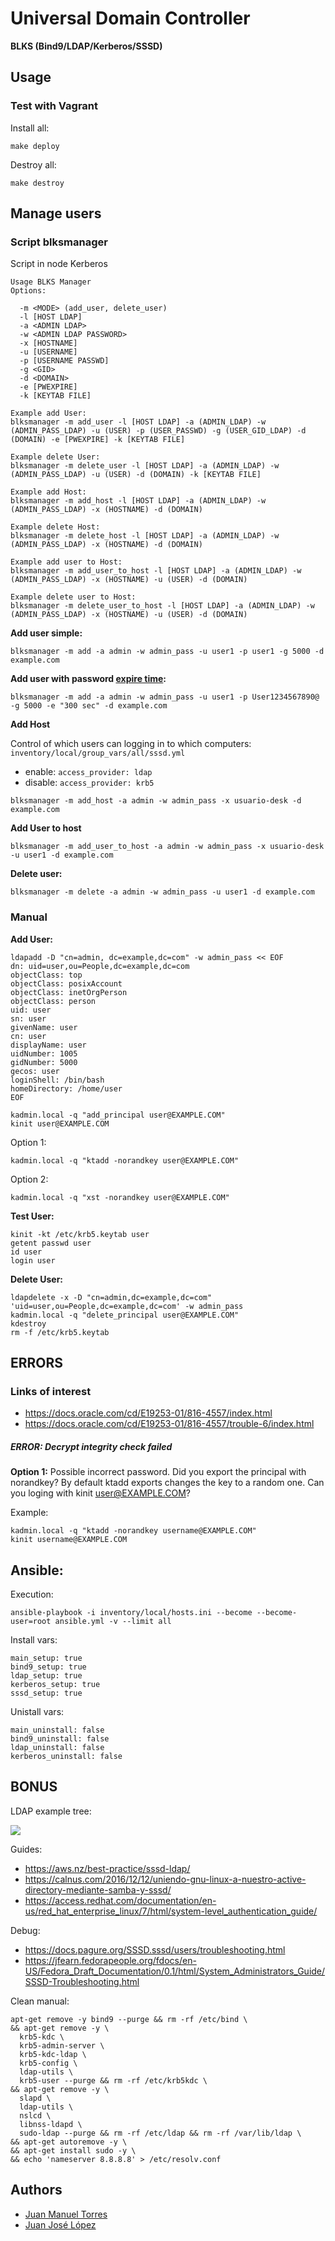 # Universal Domain Controller
**BLKS (Bind9/LDAP/Kerberos/SSSD)**

## Usage

### Test with Vagrant

Install all:
```
make deploy
```

Destroy all:
```
make destroy
```

## Manage users

### Script blksmanager

Script in node Kerberos

```
Usage BLKS Manager
Options:

  -m <MODE> (add_user, delete_user)
  -l [HOST LDAP]
  -a <ADMIN LDAP>
  -w <ADMIN LDAP PASSWORD>
  -x [HOSTNAME]
  -u [USERNAME]
  -p [USERNAME PASSWD]
  -g <GID>
  -d <DOMAIN>
  -e [PWEXPIRE]
  -k [KEYTAB FILE]

Example add User:
blksmanager -m add_user -l [HOST LDAP] -a (ADMIN_LDAP) -w (ADMIN_PASS_LDAP) -u (USER) -p (USER_PASSWD) -g (USER_GID_LDAP) -d (DOMAIN) -e [PWEXPIRE] -k [KEYTAB FILE]

Example delete User:
blksmanager -m delete_user -l [HOST LDAP] -a (ADMIN_LDAP) -w (ADMIN_PASS_LDAP) -u (USER) -d (DOMAIN) -k [KEYTAB FILE]

Example add Host:
blksmanager -m add_host -l [HOST LDAP] -a (ADMIN_LDAP) -w (ADMIN_PASS_LDAP) -x (HOSTNAME) -d (DOMAIN)

Example delete Host:
blksmanager -m delete_host -l [HOST LDAP] -a (ADMIN_LDAP) -w (ADMIN_PASS_LDAP) -x (HOSTNAME) -d (DOMAIN)

Example add user to Host:
blksmanager -m add_user_to_host -l [HOST LDAP] -a (ADMIN_LDAP) -w (ADMIN_PASS_LDAP) -x (HOSTNAME) -u (USER) -d (DOMAIN)

Example delete user to Host:
blksmanager -m delete_user_to_host -l [HOST LDAP] -a (ADMIN_LDAP) -w (ADMIN_PASS_LDAP) -x (HOSTNAME) -u (USER) -d (DOMAIN)
```

**Add user simple:**

```
blksmanager -m add -a admin -w admin_pass -u user1 -p user1 -g 5000 -d example.com 
```

**Add user with password [expire time](https://web.mit.edu/kerberos/krb5-1.12/doc/basic/date_format.html#getdate):**

```
blksmanager -m add -a admin -w admin_pass -u user1 -p User1234567890@ -g 5000 -e "300 sec" -d example.com 
```

**Add Host**

Control of which users can logging in to which computers: `inventory/local/group_vars/all/sssd.yml`
- enable: `access_provider: ldap`
- disable: `access_provider: krb5`
```
blksmanager -m add_host -a admin -w admin_pass -x usuario-desk -d example.com
```

**Add User to host**
```
blksmanager -m add_user_to_host -a admin -w admin_pass -x usuario-desk -u user1 -d example.com
```

**Delete user:**

```
blksmanager -m delete -a admin -w admin_pass -u user1 -d example.com
```

### Manual

**Add User:**

```
ldapadd -D "cn=admin, dc=example,dc=com" -w admin_pass << EOF
dn: uid=user,ou=People,dc=example,dc=com
objectClass: top
objectClass: posixAccount
objectClass: inetOrgPerson
objectClass: person
uid: user
sn: user
givenName: user
cn: user
displayName: user
uidNumber: 1005
gidNumber: 5000
gecos: user
loginShell: /bin/bash
homeDirectory: /home/user
EOF
```
```
kadmin.local -q "add_principal user@EXAMPLE.COM"
kinit user@EXAMPLE.COM
```

Option 1:
```
kadmin.local -q "ktadd -norandkey user@EXAMPLE.COM"
```

Option 2:
```
kadmin.local -q "xst -norandkey user@EXAMPLE.COM"
```

**Test User:**

```
kinit -kt /etc/krb5.keytab user
getent passwd user
id user
login user
```

**Delete User:**

```
ldapdelete -x -D "cn=admin,dc=example,dc=com" 'uid=user,ou=People,dc=example,dc=com' -w admin_pass
kadmin.local -q "delete_principal user@EXAMPLE.COM"
kdestroy
rm -f /etc/krb5.keytab 
```

## ERRORS

### Links of interest

- https://docs.oracle.com/cd/E19253-01/816-4557/index.html
- https://docs.oracle.com/cd/E19253-01/816-4557/trouble-6/index.html


##### ERROR: Decrypt integrity check failed

**Option 1:** Possible incorrect password.
Did you export the principal with norandkey? By default ktadd exports changes the key to a random one.
Can you loging with kinit user@EXAMPLE.COM?

Example:
```
kadmin.local -q "ktadd -norandkey username@EXAMPLE.COM"
kinit username@EXAMPLE.COM
```

## Ansible:

Execution:
```
ansible-playbook -i inventory/local/hosts.ini --become --become-user=root ansible.yml -v --limit all
```

Install vars:
```
main_setup: true
bind9_setup: true
ldap_setup: true
kerberos_setup: true
sssd_setup: true
```

Unistall vars:
```
main_uninstall: false
bind9_uninstall: false
ldap_uninstall: false
kerberos_uninstall: false
```

## BONUS

LDAP example tree:

<img src="./tools/img/example_tree.png" />

Guides:

- https://aws.nz/best-practice/sssd-ldap/
- https://calnus.com/2016/12/12/uniendo-gnu-linux-a-nuestro-active-directory-mediante-samba-y-sssd/
- https://access.redhat.com/documentation/en-us/red_hat_enterprise_linux/7/html/system-level_authentication_guide/

Debug:

- https://docs.pagure.org/SSSD.sssd/users/troubleshooting.html
- https://jfearn.fedorapeople.org/fdocs/en-US/Fedora_Draft_Documentation/0.1/html/System_Administrators_Guide/SSSD-Troubleshooting.html

Clean manual:
```
apt-get remove -y bind9 --purge && rm -rf /etc/bind \
&& apt-get remove -y \
  krb5-kdc \
  krb5-admin-server \
  krb5-kdc-ldap \
  krb5-config \
  ldap-utils \
  krb5-user --purge && rm -rf /etc/krb5kdc \
&& apt-get remove -y \
  slapd \
  ldap-utils \
  nslcd \
  libnss-ldapd \
  sudo-ldap --purge && rm -rf /etc/ldap && rm -rf /var/lib/ldap \
&& apt-get autoremove -y \
&& apt-get install sudo -y \
&& echo 'nameserver 8.8.8.8' > /etc/resolv.conf
```

## Authors

- [Juan Manuel Torres](https://github.com/tedezed)
- [Juan José López](https://github.com/juanjoselopezroldan)
